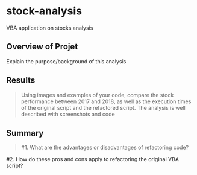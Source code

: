 # stock-analysis
VBA application on stocks analysis
## Overview of Projet
Explain the purpose/background of this analysis



## Results
> Using images and examples of your code, compare the stock performance between 2017 and 2018, as well as the execution times of the original script and the refactored script. The analysis is well described with screenshots and code





## Summary 
> #1. What are the advantages or disadvantages of refactoring code?


#2. How do these pros and cons apply to refactoring the original VBA script?
